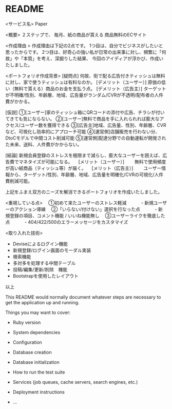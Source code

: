# README

<サービス名>
Paper

<概要>
２ステップで、
毎月、紙の商品が貰える
商品無料のECサイト

<作成理由 >
作成理由は下記の2点です。
1つ目は、自分でビジネスがしたいと思ったからです。
2つ目は、好奇心の強い私が日常の出来事に対し、頻繁に「何故」や「本質」を考え、深掘りした結果、
今回のアイディアが浮かび、作成いたしました。

<ポートフォリオ作成背景>
[疑問点]
  何故、街で配る広告付きティッシュは無料に対し、家で使うティッシュは有料なのか。
[デメリット（ユーザー）]
  原価の低い（無料で貰える）商品のお金を支払う点。
[デメリット（広告主）]
  ターゲットが不明確/性別、年齢層、地域、広告量がランダム/CVRが不透明/配布者の人件費がかかる。

[仮説]
  ①[ユーザー]家のティッシュ箱にQRコードの添付や広告、チラシが付いてきても気にならない。
  ②[ユーザー]無料で商品を手に入れられれば膨大なアクセス/ユーザー数を獲得できる
  ③[広告主]地域、広告量、性別、年齢層、CVRなど、可視化し効率的にアプローチ可能
  ④[運営側]店舗販売を行わない分、DtoCモデルで中間コスト削減可能
  ⑤[運営側]配達分野での自動運転が開発された未来、送料、人件費がかからない。

[結論]
  新規会員登録のストレスを極限まで減らし、膨大なユーザーを囲えば、広告費でマネタイズが可能になる。
　[メリット（ユーザー）]
　　無料で使用頻度が高い紙商品（ティッシュ等）が届く。
　[メリット（広告主）]
　　ユーザー情報から、ターゲット/性別、年齢層、地域、広告量を明確化/CVRの可視化/人件費削減可能。


上記をふまえ双方のニーズを解消できるポートフォリオを作成いたしました。

<重視している点>
　①初めて来たユーザーのストレス軽減　
　　- 新規ユーザーのアクション導線
　②「いらない/付けない」選択を行なった点　
　　- 新規登録の項目、コメント機能 / いいね機能無し
　③ユーザーライクを徹底した点　
　　- 404/422/500のエラーメッセージをカスタマイズ

<取り入れた技術>
* Deviseによるログイン機能
* 新規登録/ログイン画面のモーダル実装
* 検索機能
* 多対多を処理する中間テーブル
* 投稿/編集/更新/削除　機能
* Bootstrapを使用したレイアウト

以上


This README would normally document whatever steps are necessary to get the
application up and running.

Things you may want to cover:

* Ruby version

* System dependencies

* Configuration

* Database creation

* Database initialization

* How to run the test suite

* Services (job queues, cache servers, search engines, etc.)

* Deployment instructions

* ...
